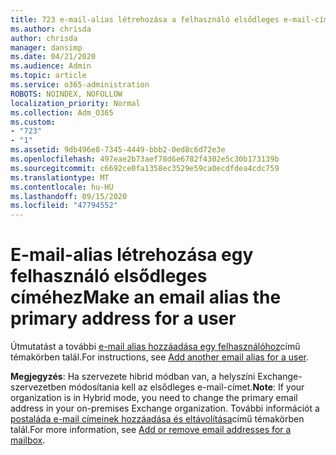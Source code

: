 ```yaml
---
title: 723 e-mail-alias létrehozása a felhasználó elsődleges e-mail-címéhez
ms.author: chrisda
author: chrisda
manager: dansimp
ms.date: 04/21/2020
ms.audience: Admin
ms.topic: article
ms.service: o365-administration
ROBOTS: NOINDEX, NOFOLLOW
localization_priority: Normal
ms.collection: Adm_O365
ms.custom:
- "723"
- "1"
ms.assetid: 9db496e8-7345-4449-bbb2-0ed8c6d72e3e
ms.openlocfilehash: 497eae2b73aef78d6e6782f4302e5c30b173139b
ms.sourcegitcommit: c6692ce0fa1358ec3529e59ca0ecdfdea4cdc759
ms.translationtype: MT
ms.contentlocale: hu-HU
ms.lasthandoff: 09/15/2020
ms.locfileid: "47794552"
---
```

# <a name="make-an-email-alias-the-primary-address-for-a-user"></a><span data-ttu-id="79360-102">E-mail-alias létrehozása egy felhasználó elsődleges címéhez</span><span class="sxs-lookup"><span data-stu-id="79360-102">Make an email alias the primary address for a user</span></span>

<span data-ttu-id="79360-103">Útmutatást a további [e-mail alias hozzáadása egy felhasználóhoz](https://docs.microsoft.com/microsoft-365/admin/email/add-another-email-alias-for-a-user)című témakörben talál.</span><span class="sxs-lookup"><span data-stu-id="79360-103">For instructions, see [Add another email alias for a user](https://docs.microsoft.com/microsoft-365/admin/email/add-another-email-alias-for-a-user).</span></span>

<span data-ttu-id="79360-104">**Megjegyzés**: Ha szervezete hibrid módban van, a helyszíni Exchange-szervezetben módosítania kell az elsődleges e-mail-címet.</span><span class="sxs-lookup"><span data-stu-id="79360-104">**Note**: If your organization is in Hybrid mode, you need to change the primary email address in your on-premises Exchange organization.</span></span> <span data-ttu-id="79360-105">További információt a [postaláda e-mail címeinek hozzáadása és eltávolítása](https://technet.microsoft.com/library/bb123794.aspx)című témakörben talál.</span><span class="sxs-lookup"><span data-stu-id="79360-105">For more information, see [Add or remove email addresses for a mailbox](https://technet.microsoft.com/library/bb123794.aspx).</span></span>
